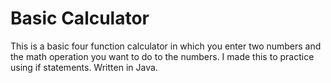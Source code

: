 # Basic Calculator
 This is a basic four function calculator in which you enter two numbers and the math operation you want to do to the numbers. I made this to practice using if statements. Written in Java. 
